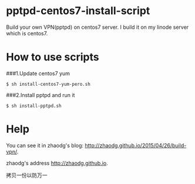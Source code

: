 # pptpd-centos7-install-script
Build your own VPN(pptpd) on centos7 server. I build it on my linode server which is centos7.


# How to use scripts

###1.Update centos7 yum
```
$ sh install-centos7-yum-pero.sh
```
###2.Install pptpd and run it
```
$ sh install-pptpd.sh
```

# Help
You can see it in zhaodg's blog:
<http://zhaodg.github.io/2015/04/26/build-vpn/>.

zhaodg's address <http://zhaodg.github.io>.

拷贝一份以防万一
